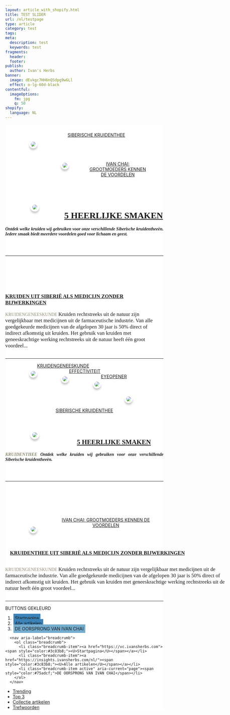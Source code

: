 ```yaml
---
layout: article_with_shopify.html
title: TEST SLIDER
url: /nl/testpage
type: article
category: test
tags:
meta:
  description: test
  keywords: test
fragments:
  header:
  footer:
publish:
  author: Ivan's Herbs
banner:
  image: dEvkgc7HH6nQSdpg9wGLl
  effect: o-lg-60d-black
contentful:
  imageOptions:
    fm: jpg
    q: 50
shopify:
  language: NL
---
```




<!-- Start LEFT side Articles below Page Head -->
<div class="row">
    <div class="col-sm-3" style="background-color:WHITE;">
          <a href="/nl/assortiment/ivans-assortiment-kruidenthee-tubes/">
              <img style="float: left; padding:5px; border: 0px solid #fff;-moz-box-shadow: 0px 6px 5px #ccc;-webkit-box-shadow: 0px 6px 5px #ccc;box-shadow: 0px 6px 5px #ccc;-moz-border-radius:15px;-webkit-border-radius:15px;Border-radius:15px; margin-left:15%;margin-right:AUTO;margin-bottom:15px;margin-top:50px;" src="https://images.ctfassets.net/lyvtxhzy9zgr/2wOzYAJY52SwspFuooWAV5/8e809b647499fa1bb662d663f7324e64/kruidenthee_ivan_chai.jpg?w=1900&amp;w=280&amp;h=250&amp;fit=fill"></a>
                <div style="text-align:center; padding:25px">
                    <a href="/nl/assortiment/ivans-assortiment-kruidenthee-tubes/"></a>
                    <a href="/nl/assortiment/ivans-assortiment-kruidenthee-tubes/">SIBERISCHE KRUIDENTHEE</a>
                </div>
          <a href="/nl/artikel/ivanchai/grootmoeders-kennen-de-voordelen/">
              <img style="float: left; padding:5px; border: 0px solid #fff;-moz-box-shadow: 0px 6px 5px #ccc;-webkit-box-shadow: 0px 6px 5px #ccc;box-shadow: 0px 6px 5px #ccc;-moz-border-radius:15px;-webkit-border-radius:15px;Border-radius:15px; margin-left:15%;margin-right:60px;margin-bottom:15px;margin-top:50px;" src="https://images.ctfassets.net/lyvtxhzy9zgr/2vrE8NyGxDPnLOJ1pX0Bdy/8292e1d2ef8b74ef5deefbcbfe26faf0/grandma.png?w=280&amp;h=250&amp;fit=fill"></a>
                <div style="text-align:center; padding:10%">
                <a href="/nl/artikel/ivanchai/grootmoeders-kennen-de-voordelen/"></a>
                <a href="/nl/artikel/ivanchai/grootmoeders-kennen-de-voordelen/">IVAN CHAI: GROOTMOEDERS KENNEN DE VOORDELEN<a></div>
            </div>
              <div class="col-sm-6" style="background-color:WHITE;">
              <div class="col-md-12 aos-init aos-animate" data-aos="fade-zoom-in">
  <!-- End LEFT side Articles below Page Head -->
  <!-- Start CENTER Article below Page Head -->
  <img style="float: left; padding:6px; border: 0px solid #fff;-moz-box-shadow: 0px 6px 5px #ccc;-webkit-box-shadow: 0px 6px 5px #ccc;box-shadow: 0px 6px 5px #ccc;-moz-border-radius:190px;-webkit-border-radius:190px;Border-radius:190px; margin-left:80px;margin-right:80px;margin-bottom:30px;margin-top:30px;" src="https://images.ctfassets.net/lyvtxhzy9zgr/3JweT13EX2EwuunkJL6l4y/a4e5bbbf77f15b0f159cea9c374fba98/women-holding-tea.png?h=220">
            <div class="blog-details" style="padding-top: 25px; padding-bottom:75px">
                <div class="space-15"></div>
                    <h1 style="font-family:monad;margin-top:30px"><a href="/nl/assortiment/ivans-assortiment-kruidenthee/">5 HEERLIJKE SMAKEN</a></h1>
                        <div class="space-20"></div>
                        <h5 style="font-family:alegreya; margin-bottom:30px; text-align: justify;">Ontdek welke kruiden wij gebruiken voor onze verschillende Siberische kruidentheeën. Iedere smaak biedt meerdere voordelen goed voor lichaam en geest.</h5>
                        <div class="space-15"><a href="/nl/assortiment/ivans-assortiment-kruidenthee/" target="_blank" class="btn btn-primary shadow btn-colord btn-theme" style="font-family:monad; color:white">
                        <span>LEES MEER...</span></a><hr>
                        <div class="space-15">
                    </div>
                </div>
            </div>
        <div class="col">
            <h3 style="font-family:monad;margin-top:30px">
            <a href="/nl/artikel/kruidengeneeskunde/1-kruiden-uit-siberie-als-medicijn-zonder-bijwerkingen/">KRUIDEN UIT SIBERIË ALS MEDICIJN ZONDER BIJWERKINGEN</a></h3>
            </div>
                <div class="col"><span style="font-family:alegreya; margin-bottom:30px; color: #8f8a72">KRUIDENGENEESKUNDE </span>
                    <span style="font-family: alegreya; font-size:larger; text-align: justify;">Kruiden rechtstreeks uit de natuur zijn vergelijkbaar met medicijnen uit de farmaceutische industrie. Van alle goedgekeurde medicijnen van de afgelopen 30 jaar is 50% direct of indirect afkomstig uit kruiden. Het gebruik van kruiden met geneeskrachtige werking rechtstreeks uit de natuur heeft één groot voordeel...</span></div>
                    <div class="space-25"></div>
                    <a href="/nl/artikel/kruidengeneeskunde/1-kruiden-uit-siberie-als-medicijn-zonder-bijwerkingen/" target="_blank" class="btn btn-primary shadow btn-colord btn-theme" style="font-family:monad; color:white">
                        <span>LEES MEER...</span></a>
                            <div class="space-10"></div>
<!-- End CENTER Article below Page Head -->
<!-- Start RIGHT side Articles below Page Head -->
    <div class="space-15"><hr>
      <div class="col-sm-3" style="background-color:WHITE;">
        <div><a href="/nl/collectie-artikelen/kruidengeneeskunde/">
            <img src="https://images.ctfassets.net/lyvtxhzy9zgr/3Le11Z0jk9vTDMo8mcQzW0/9f52d0bc21cd7b5e29c7568b5449b285/ontdek-7-voordelen-4.png?w=280&amp;fit=fill" style="float: left; padding:5px; border: 0px solid #fff;-moz-box-shadow: 0px 6px 5px #ccc;-webkit-box-shadow: 0px 6px 5px #ccc;box-shadow: 0px 6px 5px #ccc;-moz-border-radius:15px;-webkit-border-radius:15px;Border-radius:15px; margin-left:15%; margin-right:auto; margin-top:20px; margin-bottom:20px"></a>
            <a href="/nl/collectie-artikelen/kruidengeneeskunde/">KRUIDENGENEESKUNDE</a></div><a href="/nl/collectie-artikelen/kruidengeneeskunde/">
            </a><a href="/nl/collectie-artikelen/kruidengeneeskunde/">
            <div>
            <img href="/nl/collectie-artikelen/effectiviteit/" src="https://images.ctfassets.net/lyvtxhzy9zgr/1YeCYk9IuosjGU7cFtuQW3/6152c89f4cfbc8665027ef11984e1d69/6.png?w=280&amp;fit=fill" style="float: left; padding:5px; border: 0px solid #fff;-moz-box-shadow: 0px 6px 5px #ccc;-webkit-box-shadow: 0px 6px 5px #ccc;box-shadow: 0px 6px 5px #ccc;-moz-border-radius:15px;-webkit-border-radius:15px;Border-radius:15px;margin-left:15%; margin-right:auto; margin-top:20px; margin-bottom:20px">
            <a href="/nl/collectie-artikelen/effectiviteit/">EFFECTIVITEIT</a>
            </div></a>
            <div>
            <a href="/nl/collectie-artikelen/eyeopener/">
            <img src="https://images.ctfassets.net/lyvtxhzy9zgr/75dEUbi4QxZUCypPS0Ldkz/19eec6e5837447eabcf2c90e6a07ed49/11.png?w=280&amp;fit=fill" style="float: left; padding:5px; border: 0px solid #fff;-moz-box-shadow: 0px 6px 5px #ccc;-webkit-box-shadow: 0px 6px 5px #ccc;box-shadow: 0px 6px 5px #ccc;-moz-border-radius:15px;-webkit-border-radius:15px;Border-radius:15px; margin-left:15%; margin-right:auto; margin-top:20px; margin-bottom:20px">
            <div>
            </div></a>
            <a href="/nl/collectie-artikelen/eyeopener/">EYEOPENER</a></div><div class="space-15"></div>
          </div>
      </div>
<!-- End RIGHT side Articles below Page Head -->





<section>
  <div class="row">
      <div style="text-align:center;" class="col-sm-3">
                  <a href="/nl/assortiment/ivans-assortiment-kruidenthee-tubes/">
              <img style="float: left; padding:5px; border: 0px solid #fff;-moz-box-shadow: 0px 6px 5px #ccc;-webkit-box-shadow: 0px 6px 5px #ccc;box-shadow: 0px 6px 5px #ccc;-moz-border-radius:15px;-webkit-border-radius:15px;Border-radius:15px; margin-left:15%;margin-right:15%;margin-bottom:15px;margin-top:50px;" src="https://images.ctfassets.net/lyvtxhzy9zgr/2wOzYAJY52SwspFuooWAV5/8e809b647499fa1bb662d663f7324e64/kruidenthee_ivan_chai.jpg?w=280&amp;h=250&amp;fit=fill"></a>
                <div style="text-align:center; padding:25px">
                    <a href="/nl/assortiment/ivans-assortiment-kruidenthee-tubes/"></a>
                    <a href="/nl/assortiment/ivans-assortiment-kruidenthee-tubes/">SIBERISCHE KRUIDENTHEE</a>
              </div>
        </div>
  <div style="text-align:center;" class="col-sm-6">
      <img style="float: left; padding:6px; border: 0px solid #fff;-moz-box-shadow: 0px 6px 5px #ccc;-webkit-box-shadow: 0px 6px 5px #ccc;box-shadow: 0px 6px 5px #ccc;-moz-border-radius:190px;-webkit-border-radius:190px;Border-radius:190px; margin-left:80px;margin-right:80px;margin-bottom:30px;margin-top:30px;" src="https://images.ctfassets.net/lyvtxhzy9zgr/3JweT13EX2EwuunkJL6l4y/a4e5bbbf77f15b0f159cea9c374fba98/women-holding-tea.png?h=220">
            <div class="blog-details" style="padding-top: 25px; padding-bottom:75px">
                <div class="space-15"></div>
                    <h1 style="font-family:monad;margin-top:30px"><a href="/nl/assortiment/ivans-assortiment-kruidenthee/">5 HEERLIJKE SMAKEN</a></h1>
                        <div class="space-20"></div>
                        <h5 style="font-family:alegreya; margin-bottom:30px; text-align: justify;"><span style="font-family:alegreya; margin-bottom:30px; color: #8f8a72">KRUIDENTHEE </span>Ontdek welke kruiden wij gebruiken voor onze verschillende Siberische kruidentheeën.</h5>
                        <div class="space-15"><a href="/nl/assortiment/ivans-assortiment-kruidenthee/" target="_blank" class="btn btn-primary shadow btn-colord btn-theme" style="font-family:monad; color:white">
                        <span>LEES MEER...</span></a><hr>
                        <div class="space-15">
                    </div>
                </div>
            </section>

<section>
<div class="row">
  <div style="text-align:center;" class="col-sm-3">
      <a href="/nl/artikel/ivanchai/grootmoeders-kennen-de-voordelen/">
              <img style="float: left; padding:5px; border: 0px solid #fff;-moz-box-shadow: 0px 6px 5px #ccc;-webkit-box-shadow: 0px 6px 5px #ccc;box-shadow: 0px 6px 5px #ccc;-moz-border-radius:15px;-webkit-border-radius:15px;Border-radius:15px; margin-left:15%;margin-right:60px;margin-bottom:15px;margin-top:50px;" src="https://images.ctfassets.net/lyvtxhzy9zgr/2vrE8NyGxDPnLOJ1pX0Bdy/8292e1d2ef8b74ef5deefbcbfe26faf0/grandma.png?w=280&amp;h=250&amp;fit=fill"></a>
                <div style="text-align:center; padding:25px">
                <a href="/nl/artikel/ivanchai/grootmoeders-kennen-de-voordelen/"></a>
                <a href="/nl/artikel/ivanchai/grootmoeders-kennen-de-voordelen/">IVAN CHAI: GROOTMOEDERS KENNEN DE VOORDELEN</a><a>
                </a></div><a>
            </a></div><a>
  </a><div style="text-align:center;" class="col-sm-6"><a>
            </a><h3 style="font-family:monad;margin-top:30px; text-align: left; padding:15px; width: 600px"><a></a><a href="/nl/artikel/kruidengeneeskunde/1-kruidenthee-uit-siberie-als-medicijn-zonder-bijwerkingen/">KRUIDENTHEE UIT SIBERIË ALS MEDICIJN ZONDER BIJWERKINGEN</a></h3>
                <div class="col" style="text-align:left; width: 700px"><span style="font-family:alegreya; margin-bottom:30px; color: #8f8a72">KRUIDENGENEESKUNDE </span>
                    <span style="font-family: alegreya; font-size:larger;">Kruiden rechtstreeks uit de natuur zijn vergelijkbaar met medicijnen uit de farmaceutische industrie. Van alle goedgekeurde medicijnen van de afgelopen 30 jaar is 50% direct of indirect afkomstig uit kruiden. Het gebruik van kruiden met geneeskrachtige werking rechtstreeks uit de natuur heeft één groot voordeel...</span></div>
                    <div class="space-25"></div>
                    <a href="/nl/artikel/kruidengeneeskunde/1-kruidenthee-uit-siberie-als-medicijn-zonder-bijwerkingen/" target="_blank" class="btn btn-primary shadow btn-colord btn-theme" style="font-family:monad; color:white">
                        <span>LEES MEER...</span></a>
                        <div class="space-10"></div><hr>
                    </div>
                </div>
          </section>




BUTTONS GEKLEURD

<nav aria-label="breadcrumb">
        <ol class="breadcrumb">
          <li class="breadcrumb-item"><a href="https://vc.ivansherbs.com"><span class="btn btn-primary shadow btn-theme" style="background-color:#3c83b8;padding: 5px;margin: 2px; border-radius:0px">Startpagina</span></a></li>
          <li class="breadcrumb-item"><a href="https://insights.ivansherbs.com/nl/"><span class="btn btn-primary shadow btn-theme" style="background-color:#3c83b8;padding: 5px;margin: 2px; border-radius:0px">Alle artikelen</span></a></li>
          <li class="breadcrumb-item active" aria-current="page"><span class="btn btn-primary shadow btn-theme" style="background-color:#75adcf;padding: 5px;margin: 2px; border-radius:0px">DE OORSPRONG VAN IVAN CHAI</span></li>
        </ol>
      </nav>


      <nav aria-label="breadcrumb">
        <ol class="breadcrumb">
          <li class="breadcrumb-item"><a href="https://vc.ivansherbs.com"><span style="color:#3c83b8;"><U>Startpagina</U></span></a></li>
          <li class="breadcrumb-item"><a href="https://insights.ivansherbs.com/nl/"><span style="color:#3c83b8;"><U>Alle artikelen</U></span></a></li>
          <li class="breadcrumb-item active" aria-current="page"><span style="color:#75adcf;">DE OORSPRONG VAN IVAN CHAI</span></li>
        </ol>
      </nav>


<ul class="nav justify-content-center">
  <li class="nav-item">
    <a class="nav-link active" aria-current="page" href="#top">Trending</a>
  </li>
  <li class="nav-item">
    <a class="nav-link" href="#top3">Top 3</a>
  </li>
  <li class="nav-item">
    <a class="nav-link" href="#Collectie artikelen">Collectie artikelen</a>
  </li>
<li class="nav-item">
    <a class="nav-link" href="#trefwoorden">Trefwoorden</a>
  </li>

</ul>
